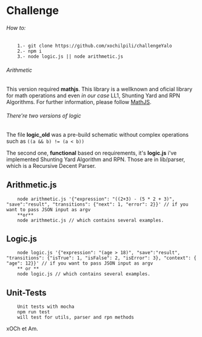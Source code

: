 # Challenge

###### How to: 
```
	1.- git clone https://github.com/xochilpili/challengeYalo
	2.- npm i
	3.- node logic.js || node arithmetic.js
```

###### Arithmetic

This version required **mathjs**. This library is a wellknown and oficial library for math operations and even _in our case_
LL1, Shunting Yard and RPN Algorithms. For further information, please follow [MathJS](https://mathjs.org/).

###### There're two versions of logic
The file **logic_old** was a pre-build schematic without complex operations such as ```((a && b) != (a < b))```

The second one, **functional** based on requirements, it's **logic.js** i've implemented Shunting Yard Algorithm and RPN. Those are in lib/parser, which is a Recursive Decent Parser.


## Arithmetic.js

```
	node arithmetic.js '{"expression": "((2+3) - (5 * 2 + 3)", "save":"result", "transitions": {"next": 1, "error": 2}}' // if you want to pass JSON input as argv
	**or**
	node arithmetic.js // which contains several examples.
```

## Logic.js

```
	node logic.js '{"expression": "(age > 18)", "save":"result", "transitions": {"isTrue": 1, "isFalse": 2, "isError": 3}, "context": { "age": 12}}' // if you want to pass JSON input as argv
	** or **
	node logic.js // which contains several examples.
```

## Unit-Tests
```
	Unit tests with mocha
	npm run test
	will test for utils, parser and rpn methods
```

xOCh et Am.
	
